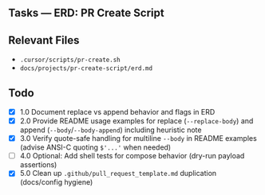 ## Tasks — ERD: PR Create Script

## Relevant Files

- `.cursor/scripts/pr-create.sh`
- `docs/projects/pr-create-script/erd.md`

## Todo

- [x] 1.0 Document replace vs append behavior and flags in ERD
- [x] 2.0 Provide README usage examples for replace (`--replace-body`) and append (`--body`/`--body-append`) including heuristic note
- [x] 3.0 Verify quote-safe handling for multiline `--body` in README examples (advise ANSI-C quoting `$'...'` when needed)
- [ ] 4.0 Optional: Add shell tests for compose behavior (dry-run payload assertions)
- [x] 5.0 Clean up `.github/pull_request_template.md` duplication (docs/config hygiene)
